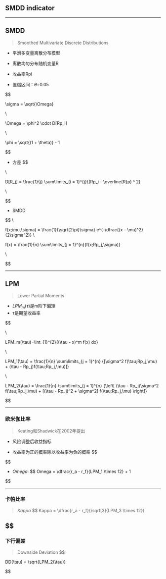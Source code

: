 ## SMDD indicator

---
## SMDD
> Smoothed Multivariate Discrete Distributions
- 平滑多变量离散分布模型

- 离散均匀分布随机变量R


- 收益率Rpi
- 置信区间：$\theta$=0.05


$$

\sigma = \sqrt{\Omega}

\\

\Omega = \phi^2 \cdot D[Rp_i]


\\

\phi = \sqrt{(1 + \theta)} - 1

$$
- 方差
$$

\\

D[R_j] = \frac{1}{j} \sum\limits_{i = 1}^{j}{(Rp_i - \overline{R}p) ^ 2}

\\

$$

- SMDD

$$
\\

f(x;\mu,\sigma) = \frac{1}{\sqrt{2\pi}\sigma}
    e^{-\dfrac{(x - \mu)^2}{2\sigma^2}}
\\

f(x) = \frac{1}{n} \sum\limits_{j = 1}^{n}{f(x;Rp_j,\sigma)}


\\


$$

---
## LPM
> Lower Partial Moments
- $LPM_m(\tau)$是m阶下偏矩
- τ是期望收益率

$$

\\

LPM_m(\tau)=\int_{1}^{2}{(\tau - x)^m f(x) dx}

\\

LPM_1(\tau) = \frac{1}{n} \sum\limits_{j = 1}^{n}
{[\sigma^2 f(\tau;Rp_j,\mu) + (\tau - Rp_j)f(\tau;Rp_j,\mu)]}

\\

LPM_2(\tau) = \frac{1}{n} \sum\limits_{j = 1}^{n} {\left[
(\tau - Rp_j)\sigma^2 f(\tau;Rp_j,\mu) + [(\tau - Rp_j)^2 + \sigma^2] f(\tau;Rp_j,\mu)
\right]}

$$

---

### 欧米伽比率
> Keating和Shadwick在2002年提出


- 风险调整后收益指标


- 收益率为正的概率除以收益率为负的概率
$$



$$

- $Omega$:
$$
Omega = \dfrac{r_a - r_f}{LPM_1 \times 12} + 1

$$


---
### 卡帕比率
> $Kappa$
$$
Kappa = \dfrac{r_a - r_f}{\sqrt[3]{LPM_3 \times 12}}

$$
---
### 下行偏差
> Downside Deviation
$$

DD(\tau) = \sqrt{LPM_2(\tau)}

$$






